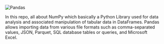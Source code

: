 ![Pandas](https://pbs.twimg.com/media/Fc2KoZTXoAIifyJ?format=jpg&name=medium)

In this repo, all about NumPy which basically a Python Library used for data analysis and associated manipulation of tabular data in DataFrames. Pandas allows importing data from various file formats such as comma-separated values, JSON, Parquet, SQL database tables or queries, and Microsoft Excel.
